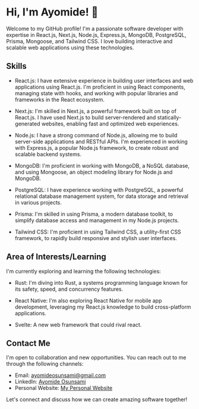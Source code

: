 # Hi, I'm Ayomide! 👋

Welcome to my GitHub profile! I'm a passionate software developer with expertise in React.js, Next.js, Node.js, Express.js, MongoDB, PostgreSQL, Prisma, Mongoose, and Tailwind CSS. I love building interactive and scalable web applications using these technologies.

<!-- ![Ayomide's GitHub stats](https://github-readme-stats.vercel.app/api?username=mide7&show_icons=true&theme=dark) -->

## Skills

- React.js: I have extensive experience in building user interfaces and web applications using React.js. I'm proficient in using React components, managing state with hooks, and working with popular libraries and frameworks in the React ecosystem.

- Next.js: I'm skilled in Next.js, a powerful framework built on top of React.js. I have used Next.js to build server-rendered and statically-generated websites, enabling fast and optimized web experiences.

- Node.js: I have a strong command of Node.js, allowing me to build server-side applications and RESTful APIs. I'm experienced in working with Express.js, a popular Node.js framework, to create robust and scalable backend systems.

- MongoDB: I'm proficient in working with MongoDB, a NoSQL database, and using Mongoose, an object modeling library for Node.js and MongoDB.

- PostgreSQL: I have experience working with PostgreSQL, a powerful relational database management system, for data storage and retrieval in various projects.

- Prisma: I'm skilled in using Prisma, a modern database toolkit, to simplify database access and management in my Node.js projects.

- Tailwind CSS: I'm proficient in using Tailwind CSS, a utility-first CSS framework, to rapidly build responsive and stylish user interfaces.

<!-- ## Projects

Here are some notable projects I've worked on:

- [Project 1](link-to-project): A description of the project and its key features.

- [Project 2](link-to-project): A brief overview of the project and the technologies used.

- [Project 3](link-to-project): Highlighting the significance of the project and my contributions.

Feel free to explore my repositories for more exciting projects! -->

## Area of Interests/Learning

I'm currently exploring and learning the following technologies:

- Rust: I'm diving into Rust, a systems programming language known for its safety, speed, and concurrency features.

- React Native: I'm also exploring React Native for mobile app development, leveraging my React.js knowledge to build cross-platform applications.

- Svelte: A new web framework that could rival react.

## Contact Me

I'm open to collaboration and new opportunities. You can reach out to me through the following channels:

- Email: [ayomideosunsami@gmail.com](mailto:ayomideosunsami@gmail.com)
- LinkedIn: [Ayomide Osunsami](https://www.linkedin.com/in/ayomide-osunsami-6440021b0/)
- Personal Website: [My Personal Website](https://ayomide-osunsami.vercel.app/)

Let's connect and discuss how we can create amazing software together!
